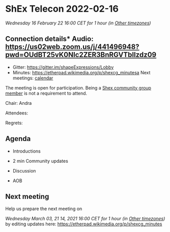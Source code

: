 # ShEx Telecon 2022-02-16
*Wednesday 16 February 22  16:00 CET for 1 hour (in [Other timezones](https://www.timeanddate.com/worldclock/fixedtime.html?msg=ShEx+CG&iso=20220216T16&p1=3759&p2=248&p3=304&p4=185&p5=4675&p6=233&p7=1272&p8=337&p9=312&ah=1))*

## Connection details* Audio: https://us02web.zoom.us/j/441496948?pwd=OUdBT25vK0NIc2ZER3BnRGVTblIzdz09
* Gitter: https://gitter.im/shapeExpressions/Lobby
* Minutes: https://etherpad.wikimedia.org/p/shexcg_minutesa
Next meetings: [calendar](https://calendar.google.com/event?action=TEMPLATE&tmeid=N2VyOGMyYjJnZTVma25qMWhlYWF2YmYycHFfMjAyMDAxMDhUMTMwMDAwWiBtaWNlbGlvLmJlX2FjM2xqNzNqdTA0YTY3OGIwaHRsMXBpamRvQGc&tmsrc=micelio.be_ac3lj73ju04a678b0htl1pijdo%40group.calendar.google.com&scp=ALL)

The meeting is open for participation. Being a [Shex community group member](https://www.w3.org/community/shex/participants) is not a requirement to attend.

Chair: Andra

Attendees: 

Regrets:

## Agenda

* Introductions

* 2 min Community updates

* Discussion

* AOB

## Next meeting
Help us prepare the next meeting on 

 *Wednesday March 03, 21 14, 2021 16:00 CET for 1 hour (in [Other timezones](https://www.timeanddate.com/worldclock/fixedtime.html?msg=ShEx+CG&iso=20210303T16&p1=195&ah=1))* by editing updates here:  https://etherpad.wikimedia.org/p/shexcg_minutes
